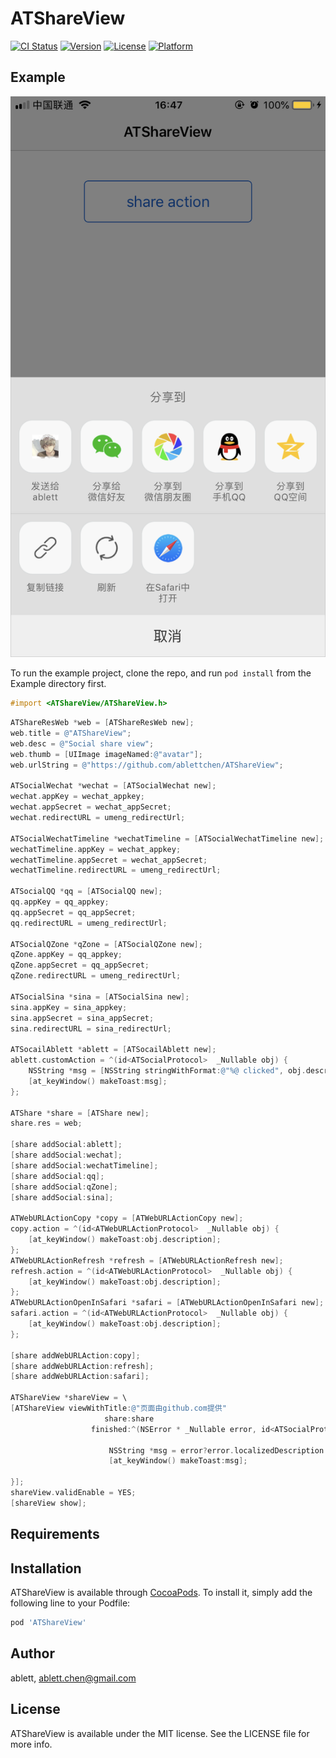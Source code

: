 # ATShareView

[![CI Status](https://img.shields.io/travis/ablettchen@gmail.com/ATShareView.svg?style=flat)](https://travis-ci.org/ablettchen@gmail.com/ATShareView)
[![Version](https://img.shields.io/cocoapods/v/ATShareView.svg?style=flat)](https://cocoapods.org/pods/ATShareView)
[![License](https://img.shields.io/cocoapods/l/ATShareView.svg?style=flat)](https://cocoapods.org/pods/ATShareView)
[![Platform](https://img.shields.io/cocoapods/p/ATShareView.svg?style=flat)](https://cocoapods.org/pods/ATShareView)

## Example

![](https://github.com/ablettchen/ATShareView/blob/master/Example/images/share.PNG)

To run the example project, clone the repo, and run `pod install` from the Example directory first.

```objectiveC
#import <ATShareView/ATShareView.h>
```

```objectiveC
ATShareResWeb *web = [ATShareResWeb new];
web.title = @"ATShareView";
web.desc = @"Social share view";
web.thumb = [UIImage imageNamed:@"avatar"];
web.urlString = @"https://github.com/ablettchen/ATShareView";

ATSocialWechat *wechat = [ATSocialWechat new];
wechat.appKey = wechat_appkey;
wechat.appSecret = wechat_appSecret;
wechat.redirectURL = umeng_redirectUrl;

ATSocialWechatTimeline *wechatTimeline = [ATSocialWechatTimeline new];
wechatTimeline.appKey = wechat_appkey;
wechatTimeline.appSecret = wechat_appSecret;
wechatTimeline.redirectURL = umeng_redirectUrl;

ATSocialQQ *qq = [ATSocialQQ new];
qq.appKey = qq_appkey;
qq.appSecret = qq_appSecret;
qq.redirectURL = umeng_redirectUrl;

ATSocialQZone *qZone = [ATSocialQZone new];
qZone.appKey = qq_appkey;
qZone.appSecret = qq_appSecret;
qZone.redirectURL = umeng_redirectUrl;

ATSocialSina *sina = [ATSocialSina new];
sina.appKey = sina_appkey;
sina.appSecret = sina_appSecret;
sina.redirectURL = sina_redirectUrl;

ATSocailAblett *ablett = [ATSocailAblett new];
ablett.customAction = ^(id<ATSocialProtocol>  _Nullable obj) {
    NSString *msg = [NSString stringWithFormat:@"%@ clicked", obj.description];
    [at_keyWindow() makeToast:msg];
};

ATShare *share = [ATShare new];
share.res = web;

[share addSocial:ablett];
[share addSocial:wechat];
[share addSocial:wechatTimeline];
[share addSocial:qq];
[share addSocial:qZone];
[share addSocial:sina];

ATWebURLActionCopy *copy = [ATWebURLActionCopy new];
copy.action = ^(id<ATWebURLActionProtocol>  _Nullable obj) {
    [at_keyWindow() makeToast:obj.description];
};
ATWebURLActionRefresh *refresh = [ATWebURLActionRefresh new];
refresh.action = ^(id<ATWebURLActionProtocol>  _Nullable obj) {
    [at_keyWindow() makeToast:obj.description];
};
ATWebURLActionOpenInSafari *safari = [ATWebURLActionOpenInSafari new];
safari.action = ^(id<ATWebURLActionProtocol>  _Nullable obj) {
    [at_keyWindow() makeToast:obj.description];
};

[share addWebURLAction:copy];
[share addWebURLAction:refresh];
[share addWebURLAction:safari];

ATShareView *shareView = \
[ATShareView viewWithTitle:@"页面由github.com提供"
                     share:share
                  finished:^(NSError * _Nullable error, id<ATSocialProtocol>  _Nullable social) {
                      
                      NSString *msg = error?error.localizedDescription:@"succeed";
                      [at_keyWindow() makeToast:msg];

}];
shareView.validEnable = YES;
[shareView show];

```

## Requirements

## Installation

ATShareView is available through [CocoaPods](https://cocoapods.org). To install
it, simply add the following line to your Podfile:

```ruby
pod 'ATShareView'
```

## Author

ablett, ablett.chen@gmail.com

## License

ATShareView is available under the MIT license. See the LICENSE file for more info.
